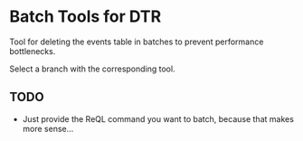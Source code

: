 # Batch Tools for DTR
Tool for deleting the events table in batches to prevent performance
bottlenecks.

Select a branch with the corresponding tool.

## TODO
* Just provide the ReQL command you want to batch, because that makes more sense...
